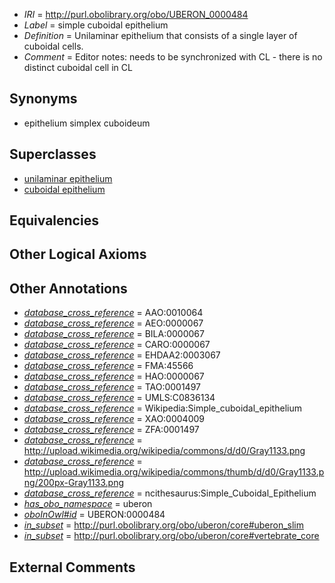  * *IRI* = http://purl.obolibrary.org/obo/UBERON_0000484
 * *Label* = simple cuboidal epithelium
 * *Definition* = Unilaminar epithelium that consists of a single layer of cuboidal cells.
 * *Comment* = Editor notes: needs to be synchronized with CL - there is no distinct cuboidal cell in CL

## Synonyms

 * epithelium simplex cuboideum

## Superclasses

 * [unilaminar epithelium](../../UBERON/90/UBERON_0000490.md)
 * [cuboidal epithelium](../../UBERON/77/UBERON_0010077.md)

## Equivalencies


## Other Logical Axioms


## Other Annotations

 * *[database_cross_reference](../../ef/oboInOwl#hasDbXref.md)* = AAO:0010064
 * *[database_cross_reference](../../ef/oboInOwl#hasDbXref.md)* = AEO:0000067
 * *[database_cross_reference](../../ef/oboInOwl#hasDbXref.md)* = BILA:0000067
 * *[database_cross_reference](../../ef/oboInOwl#hasDbXref.md)* = CARO:0000067
 * *[database_cross_reference](../../ef/oboInOwl#hasDbXref.md)* = EHDAA2:0003067
 * *[database_cross_reference](../../ef/oboInOwl#hasDbXref.md)* = FMA:45566
 * *[database_cross_reference](../../ef/oboInOwl#hasDbXref.md)* = HAO:0000067
 * *[database_cross_reference](../../ef/oboInOwl#hasDbXref.md)* = TAO:0001497
 * *[database_cross_reference](../../ef/oboInOwl#hasDbXref.md)* = UMLS:C0836134
 * *[database_cross_reference](../../ef/oboInOwl#hasDbXref.md)* = Wikipedia:Simple_cuboidal_epithelium
 * *[database_cross_reference](../../ef/oboInOwl#hasDbXref.md)* = XAO:0004009
 * *[database_cross_reference](../../ef/oboInOwl#hasDbXref.md)* = ZFA:0001497
 * *[database_cross_reference](../../ef/oboInOwl#hasDbXref.md)* = http://upload.wikimedia.org/wikipedia/commons/d/d0/Gray1133.png
 * *[database_cross_reference](../../ef/oboInOwl#hasDbXref.md)* = http://upload.wikimedia.org/wikipedia/commons/thumb/d/d0/Gray1133.png/200px-Gray1133.png
 * *[database_cross_reference](../../ef/oboInOwl#hasDbXref.md)* = ncithesaurus:Simple_Cuboidal_Epithelium
 * *[has_obo_namespace](../../ce/oboInOwl#hasOBONamespace.md)* = uberon
 * *[oboInOwl#id](../../id/oboInOwl#id.md)* = UBERON:0000484
 * *[in_subset](../../et/oboInOwl#inSubset.md)* = http://purl.obolibrary.org/obo/uberon/core#uberon_slim
 * *[in_subset](../../et/oboInOwl#inSubset.md)* = http://purl.obolibrary.org/obo/uberon/core#vertebrate_core

## External Comments

